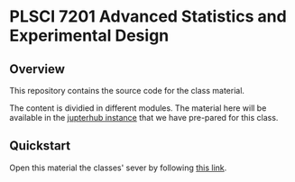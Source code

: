 # PLSCI 7201 Advanced Statistics and Experimental Design

## Overview
This repository contains the source code for the class material.

The content is dividied in different modules. The material here will be available in the [jupterhub instance](https://plsci7201.rlab.scienceversa.com) that we have pre-pared for this class. 

## Quickstart

Open this material the classes' sever by following [this link](https://plsci7201.rlab.scienceversa.com/hub/user-redirect/git-pull?repo=https%3A%2F%2Fgithub.com%2FRobbins-Lab%2FPLSCI-7201&urlpath=lab%2Ftree%2FPLSCI-7201%2FREADME.md&branch=main).
